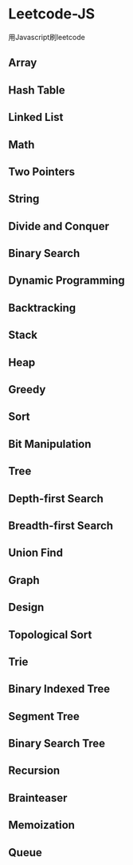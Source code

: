 # Leetcode-JS
用Javascript刷leetcode

## Array
## Hash Table
## Linked List
## Math
## Two Pointers
## String
## Divide and Conquer
## Binary Search
## Dynamic Programming
## Backtracking
## Stack
## Heap
## Greedy
## Sort
## Bit Manipulation
## Tree
## Depth-first Search
## Breadth-first Search
## Union Find
## Graph
## Design
## Topological Sort
## Trie
## Binary Indexed Tree
## Segment Tree
## Binary Search Tree
## Recursion
## Brainteaser
## Memoization
## Queue
